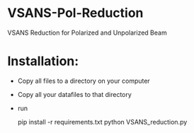 # VSANS-Pol-Reduction
VSANS Reduction for Polarized and Unpolarized Beam
# Installation:
* Copy all files to a directory on your computer
* Copy all your datafiles to that directory
* run

    pip install -r requirements.txt
    python VSANS_reduction.py
